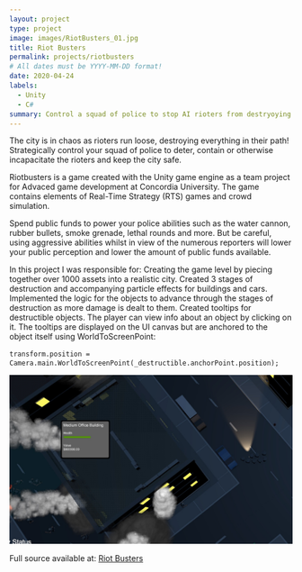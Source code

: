 ```yaml
---
layout: project
type: project
image: images/RiotBusters_01.jpg
title: Riot Busters
permalink: projects/riotbusters
# All dates must be YYYY-MM-DD format!
date: 2020-04-24
labels:
  - Unity
  - C#
summary: Control a squad of police to stop AI rioters from destryoying the city!
---
```


The city is in chaos as rioters run loose, destroying everything in their path! Strategically control your squad of police to deter, contain or otherwise incapacitate the rioters and keep the city safe.

Riotbusters is a game created with the Unity game engine as a team project for Advaced game development at Concordia University. The game contains elements of Real-Time Strategy (RTS) games and crowd simulation.

Spend public funds to power your police abilities such as the water cannon, rubber bullets, smoke grenade, lethal rounds and more. But be careful, using aggressive abilities whilst in view of the numerous reporters will lower your public perception and lower the amount of public funds available.

In this project I was responsible for:
Creating the game level by piecing together over 1000 assets into a realistic city.
Created 3 stages of destruction and accompanying particle effects for buildings and cars. Implemented the logic for the objects to advance through the stages of destruction as more damage is dealt to them.
Created tooltips for destructible objects. The player can view info about an object by clicking on it. The tooltips are displayed on the UI canvas but are anchored to the object itself using WorldToScreenPoint:
```
transform.position = Camera.main.WorldToScreenPoint(_destructible.anchorPoint.position);
```
<img class="ui image" src="../images/riotbusters_02.jpg">

Full source available at: <a href="https://github.com/zee366/RiotBusters"><i class="large github icon "></i>Riot Busters</a>

